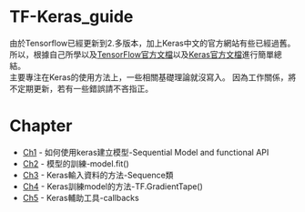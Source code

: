 # TF-Keras_guide  
由於Tensorflow已經更新到2.多版本，加上Keras中文的官方網站有些已經過舊。  
所以，根據自己所學以及[TensorFlow官方文檔](https://www.tensorflow.org/overview)以及[Keras官方文檔](https://keras.io/)進行簡單總結。  
主要專注在Keras的使用方法上，一些相關基礎理論就沒寫入。 
因為工作關係，將不定期更新，若有一些錯誤請不吝指正。  

# Chapter
* [Ch1](https://github.com/qwerasdf887/TF-Keras_guide/blob/master/keras_ch1.ipynb) - 如何使用keras建立模型-Sequential Model and functional API    
* [Ch2](https://github.com/qwerasdf887/TF-Keras_guide/blob/master/keras_ch2.ipynb) - 模型的訓練-model.fit()  
* [Ch3](https://github.com/qwerasdf887/TF-Keras_guide/blob/master/keras_ch3.ipynb) - Keras輸入資料的方法-Sequence類  
* [Ch4](https://github.com/qwerasdf887/TF-Keras_guide/blob/master/keras_ch4.ipynb) - Keras訓練model的方法-TF.GradientTape()  
* [Ch5](https://github.com/qwerasdf887/TF-Keras_guide/blob/master/keras_ch5.ipynb) - Keras輔助工具-callbacks
